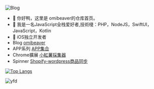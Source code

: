 


![Blog](https://stats.justsong.cn/api/website/?url=https://blog.yusihk.com&style=flat&logo=github)

- 👋 你好鸭，这里是 omibeaver的仓库首页。
- 👀 我是一名JavaScript全栈爱好者,技術棧：PHP，NodeJS，SwiftUI，JavaScript，Kotlin
- 🌱 iOS独立开发者
- Blog  [omibeaver](https://blog.yusihk.com)
- APP系列 [APP集合](https://airbook.yusihk.com)
- Chrome擴展 [小紅薯採集器](https://chromewebstore.google.com/detail/%E5%B0%8F%E7%BA%A2%E8%96%AF%E5%95%86%E5%93%81%E5%90%8C%E6%AD%A5%E5%B7%A5%E5%85%B7/pekcgkelcadlhndhghlaeejfeeiiaakc?hl=zh-CN)
- Spinner [Shopify-wordpress商品同步](https://spinner.yusihk.com)


[![Top Langs](https://github-readme-stats.vercel.app/api/top-langs/?username=omibeaver&layout=compact)](https://github.com/anuraghazra/github-readme-stats)

![yfd](https://stats.justsong.cn/api/csdn?id=u010913414) 

<!--![omibeaver's GitHub stats](https://github-readme-stats.vercel.app/api?username=omibeaver&count_private=true&show_icons=true&&theme=radical)  -->








	






